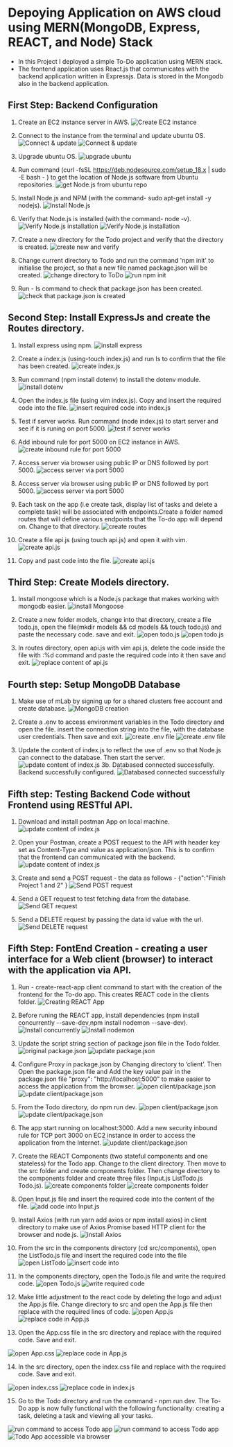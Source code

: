 # Depoying Application on AWS cloud using MERN(MongoDB, Express, REACT, and Node) Stack 
- In this Project I deployed a simple To-Do application using MERN stack. 
- The frontend application uses React.js that communicates with the backend application written in  Expressjs. Data is stored in the Mongodb  also in the backend application.

## First Step: Backend Configuration
1. Create an EC2 instance server in AWS.
![Create EC2 instance](./images/create-EC2-instance.jpg)

2. Connect to the instance from the terminal and update ubuntu OS.
![Connect & update](./images/connect-2-ubuntu.jpg)
![Connect & update](./images/update-2-ubuntu.jpg)

3. Upgrade ubuntu OS.
![upgrade ubuntu](./images/upgrade-ubuntu.jpg)

4. Run command (curl -fsSL https://deb.nodesource.com/setup_18.x | sudo -E bash -
) to get the location of Node.js software from Ubuntu repositories.
![get Node.js from ubuntu repo](./images/run-command-2-get-node.js.jpg)

5. Install Node.js and NPM (with the command- sudo apt-get install -y nodejs).
![Install Node.js](./images/install-node.js.jpg)

6. Verify that Node.js is installed (with the command- node -v).
![Verify Node.js installation](./images/verify-node-installed.jpg)
![Verify Node.js installation](./images/verify-node-installed2.jpg)

7. Create a new directory for the Todo project and verify that the directory is created.
![create new  and verify](./images/create-directory-and-verify.jpg)

8. Change current directory to Todo and run the command 'npm init' to initialise the project, so that a new file named package.json will be created.
![change directory to ToDo](./images/cd-Todo-npm-init.jpg)
![run npm init](./images/cd-Todo-npm-init2.jpg)

9. Run - ls command to check that package.json has been created.
![check that package.json is created](./images/verify-creation-of-package.json.jpg)

## Second Step: Install ExpressJs and create the Routes directory.
1. Install express using npm.
![install express](./images/install-express.jpg)

2. Create a index.js (using-touch index.js) and run ls to confirm that the file has been created.
![create index.js](./images/create-index.js.jpg)

3. Run command (npm install dotenv) to install the dotenv module.
![install dotenv](./images/install-dotenv.jpg)

4. Open the index.js file (using vim index.js). Copy and insert the required code into the file.
![insert required code into index.js](./images/paste-code-into-index.js.jpg)

5. Test if server works. Run command (node index.js) to start server and see if it is runing on port 5000.
![test if server works](./images/index.js-server-runing.jpg)

6. Add inbound rule for port 5000 on EC2 instance in AWS.
![create inbound rule for port 5000](./images/edit-inbound-rule-for-5000.jpg)

7. Access server via browser using public IP or DNS followed by port 5000.
![access server via port 5000](./images/access-server-with-5000.jpg)

8. Access server via browser using public IP or DNS followed by port 5000.
![access server via port 5000](./images/access-server-with-5000.jpg)

9. Each task on the app (i.e create task, display list of tasks and delete a complete task) will be associated with endpoints.Create a folder named routes that will define various endpoints that the To-do app will depend on. Change to that directory.
![create routes](./images/create-routes.jpg)

10. Create a file api.js (using touch api.js) and open it with vim.
![create api.js](./images/api.js.jpg)

11. Copy and past code into the file.
![create api.js](./images/api.js2.jpg)

## Third Step: Create Models directory.

1. Install mongoose which is a Node.js package that makes working with mongodb easier.
![install Mongoose](./images/install-mongoose.jpg)

2. Create a new folder models, change into that directory, create a file todo.js, open the file(mkdir models && cd models && touch todo.js) and paste the necessary code. save and exit.
![open todo.js](./images/open-todo.js.jpg)
![open todo.js](./images/open-todo.js2.jpg)

3. In routes directory, open api.js with vim api.js, delete the code inside the file with :%d command and paste the required code into it then save and exit.
![replace content of api.js](./images/api.js2-updated.jpg)

## Fourth step: Setup MongoDB Database
1. Make use of mLab by signing up for a shared clusters free account and create database.
![MongoDB creation](./images/shared-cluster-mdb.jpg)

2. Create a .env to access environment variables in the Todo directory and open the file. insert the connection string into the file, with the database user credentials. Then save and exit.
![create .env file](./images/string-env0.jpg)
![create .env file](./images/string-env.jpg)

3. Update the content of index.js to reflect the use of .env so that Node.js can connect to the database. Then start the server.
![update content of index.js](./images/update-index.jsl.jpg)
3b. Databased connected successfully. Backend successfully configured.
![Databased connected successfully](./images/update-index.js2.jpg)

## Fifth step: Testing Backend Code without Frontend using RESTful API.
1. Download and install postman App on local machine.
![update content of index.js](./images/download-postman.jpg)

2. Open your Postman, create a POST request to the API with header key set as Content-Type and value as application/json. This is to confirm that the frontend can communicated with the backend.
![update content of index.js](./images/create-post-request.jpg)

3. Create and send a POST request - the data as follows - {"action":"Finish Project 1 and 2" }
![Send POST request](./images/send-post-request.jpg)

4. Send a GET request to test fetching data from the database.
![Send GET request](./images/get-request.jpg)

5. Send a DELETE request by passing the data id value with the url.
![Send DELETE request](./images/send-delete-request.jpg)

## Fifth Step: FontEnd Creation - creating a user interface for a Web client (browser) to interact with the application via API. 
1. Run - create-react-app client command  to start with the creation of the frontend for the To-do app. This creates REACT code in the clients folder.
![Creating REACT App](./images/creatn-react-app.jpg)

2. Before runing the REACT app, install dependencies (npm install concurrently --save-dev,npm install nodemon --save-dev).
![Install concurrently](./images/install-concurrently.jpg)
![Install nodemon](./images/install-nodemon.jpg)

3. Update the script string section of package.json file in the Todo folder.
![original package.json](./images/package.json.jpg)
![update package.json](./images/package.json2.jpg)

4. Configure Proxy in package.json by Changing directory to ‘client’. Then Open the package.json file and Add the key value pair in the package.json file "proxy": "http://localhost:5000" to make easier to access the application from the browser.
![open client/package.json](./images/open-packagefile-in-client-folder.jpg)
![update client/package.json](./images/add-url-in-package.json-client.jpg)

5. From the Todo directory, do npm run dev.
![open client/package.json](./images/run-dev-react-app1.jpg)
![update client/package.json](./images/run-dev-react-app2.jpg)

6. The app start running on localhost:3000. Add a new security inbound rule for TCP port 3000 on EC2 instance in order to access the application from the Internet.
![update client/package.json](./images/add-port-3000.jpg)

7. Create the REACT Components (two stateful components and one stateless) for the Todo app. Change to the client directory. Then move to the src folder and create components folder. Then change directory to the components folder and create three files (Input.js ListTodo.js Todo.js).
![create components folder](./images/create-components-folder.jpg)
![create components folder](./images/create-3-files.jpg)

8. Open Input.js file and insert the required code into the content of the file.
![add code into Input.js](./images/add-code-into-input.jpg)

9. Install Axios (with run yarn add axios or npm install axios) in client directory to make use of Axios Promise based HTTP client for the browser and node.js.
![install Axios](./images/install-axios-in-client.jpg)

10. From the src in the components directory (cd src/components),  open the ListTodo.js file and insert the required code into the file
![open ListTodo ](./images/open-list-todo.jpg)
![insert code into ](./images/open-list-todo2.jpg)

11. In the components directory, open the Todo.js file and write the required code.
![open Todo.js](./images/open-todo-components.jpg)
![write required code](./images/insert-todo-components.jpg)

12. Make little adjustment to the react code by deleting the logo and adjust the App.js file. Change directory to src and open the App.js file then replace with the required lines of code.
![open App.js](./images/open-app.js.jpg)
![replace code in App.js](./images/open-app.js2.jpg)

13. Open the App.css file in the src directory and replace with the required code. Save and exit.

![open App.css](./images/open-app.css.jpg)
![replace code in App.js](./images/open-app.css2.jpg)

14. In the src directory,  open the index.css file  and replace with the required code. Save and exit.

![open index.css](./images/open-index.css.jpg)
![replace code in index.js](./images/replace-index.css2.jpg)

15. Go to the Todo directory and run the command - npm run dev. The To-Do app is now fully functional with the following functionality: creating a task, deleting a task and viewing all your tasks.

![run command to access Todo app](./images/f-npm-run-dev.jpg)
![run command to access Todo app](./images/f-npm-run-2.jpg)
![Todo App accessible via browser](./images/todo-app-accessible-url.jpg)